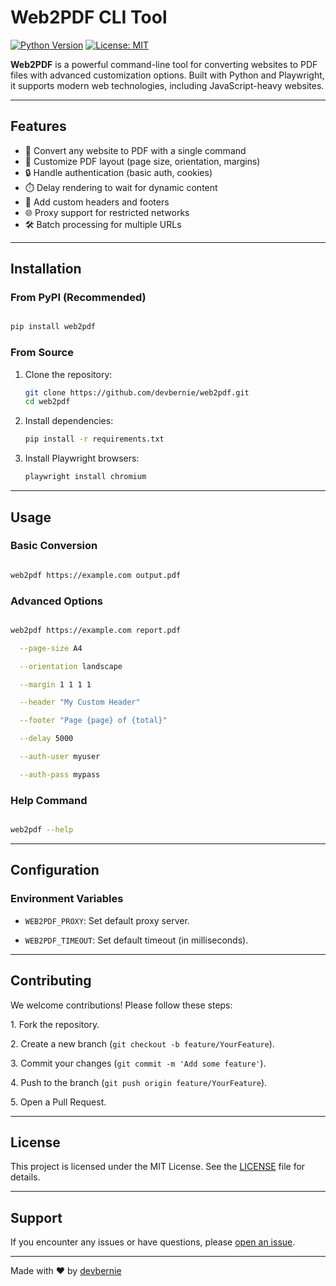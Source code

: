 # Web2PDF CLI Tool

[![Python Version](https://img.shields.io/badge/python-3.10%2B-blue)](https://www.python.org/downloads/)
[![License: MIT](https://img.shields.io/badge/License-MIT-yellow.svg)](https://opensource.org/licenses/MIT)

**Web2PDF** is a powerful command-line tool for converting websites to PDF files with advanced customization options. Built with Python and Playwright, it supports modern web technologies, including JavaScript-heavy websites.

---

## Features

- 🚀 Convert any website to PDF with a single command
- 🎨 Customize PDF layout (page size, orientation, margins)
- 🔒 Handle authentication (basic auth, cookies)
- ⏱️ Delay rendering to wait for dynamic content
- 📄 Add custom headers and footers
- 🌐 Proxy support for restricted networks
- 🛠️ Batch processing for multiple URLs

---

## Installation

### From PyPI (Recommended)

```bash

pip install web2pdf

```

### From Source

1. Clone the repository:

    ```bash
    git clone https://github.com/devbernie/web2pdf.git
    cd web2pdf
    ```

2. Install dependencies:

    ```bash
    pip install -r requirements.txt
    ```

3. Install Playwright browsers:

    ```bash
    playwright install chromium
    ```

---

## Usage

### Basic Conversion

```bash

web2pdf https://example.com output.pdf

```

### Advanced Options

```bash

web2pdf https://example.com report.pdf

  --page-size A4

  --orientation landscape

  --margin 1 1 1 1

  --header "My Custom Header"

  --footer "Page {page} of {total}"

  --delay 5000

  --auth-user myuser

  --auth-pass mypass

```

### Help Command

```bash

web2pdf --help

```

---

## Configuration

### Environment Variables

- `WEB2PDF_PROXY`: Set default proxy server.

- `WEB2PDF_TIMEOUT`: Set default timeout (in milliseconds).

---

## Contributing

We welcome contributions! Please follow these steps:

1\. Fork the repository.

2\. Create a new branch (`git checkout -b feature/YourFeature`).

3\. Commit your changes (`git commit -m 'Add some feature'`).

4\. Push to the branch (`git push origin feature/YourFeature`).

5\. Open a Pull Request.

---

## License

This project is licensed under the MIT License. See the [LICENSE](https://github.com/devbernie/web2pdf/blob/main/LICENSE) file for details.

---

## Support

If you encounter any issues or have questions, please [open an issue](https://github.com/devbernie/web2pdf/issues).

---

Made with ❤️ by [devbernie](https://github.com/devbernie)